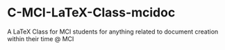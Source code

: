 # C-MCI-LaTeX-Class-mcidoc
A LaTeX Class for MCI students for anything related to document creation within their time @ MCI
